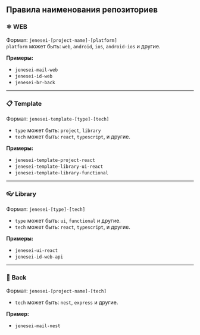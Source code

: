 ## Правила наименования репозиториев

### ⚛️ **WEB**

Формат: `jenesei-[project-name]-[platform]`  
`platform` может быть: `web`, `android`, `ios`, `android-ios` и другие.

**Примеры:**
- `jenesei-mail-web`
- `jenesei-id-web`
- `jenesei-br-back`

---

### 📋 **Template**

Формат: `jenesei-template-[type]-[tech]`  
- `type` может быть: `project`, `library`  
- `tech` может быть: `react`, `typescript`, и другие.

**Примеры:**
- `jenesei-template-project-react`
- `jenesei-template-library-ui-react`
- `jenesei-template-library-functional`

---

### 👓 **Library**

Формат: `jenesei-[type]-[tech]`  
- `type` может быть: `ui`, `functional` и другие.  
- `tech` может быть: `react`, `typescript`, и другие.

**Примеры:**
- `jenesei-ui-react`
- `jenesei-id-web-api`

---

### 🪇 **Back**

Формат: `jenesei-[project-name]-[tech]`  
- `tech` может быть: `nest`, `express` и другие.

**Пример:**
- `jenesei-mail-nest`
